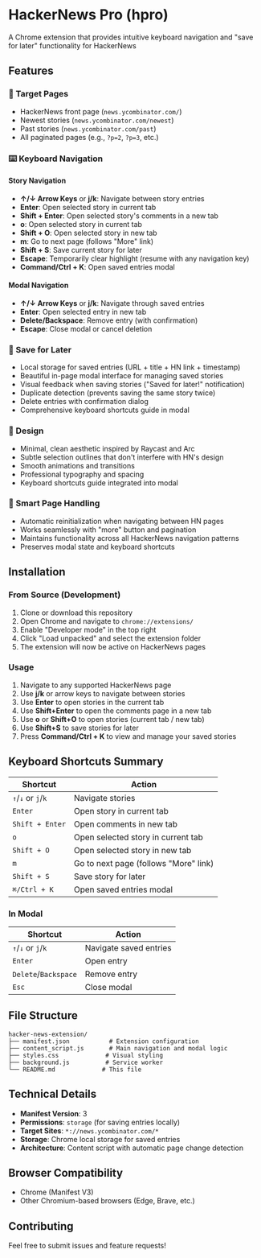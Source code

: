 # HackerNews Pro (hpro)

A Chrome extension that provides intuitive keyboard navigation and "save for later" functionality for HackerNews

## Features

### 🎯 Target Pages
- HackerNews front page (`news.ycombinator.com/`)
- Newest stories (`news.ycombinator.com/newest`)
- Past stories (`news.ycombinator.com/past`)
- All paginated pages (e.g., `?p=2`, `?p=3`, etc.)

### ⌨️ Keyboard Navigation

#### Story Navigation
- **↑/↓ Arrow Keys** or **j/k**: Navigate between story entries
- **Enter**: Open selected story in current tab
- **Shift + Enter**: Open selected story's comments in a new tab
- **o**: Open selected story in current tab
- **Shift + O**: Open selected story in new tab
- **m**: Go to next page (follows "More" link)
- **Shift + S**: Save current story for later
- **Escape**: Temporarily clear highlight (resume with any navigation key)
- **Command/Ctrl + K**: Open saved entries modal

#### Modal Navigation
- **↑/↓ Arrow Keys** or **j/k**: Navigate through saved entries
- **Enter**: Open selected entry in new tab
- **Delete/Backspace**: Remove entry (with confirmation)
- **Escape**: Close modal or cancel deletion

### 💾 Save for Later
- Local storage for saved entries (URL + title + HN link + timestamp)
- Beautiful in-page modal interface for managing saved stories
- Visual feedback when saving stories ("Saved for later!" notification)
- Duplicate detection (prevents saving the same story twice)
- Delete entries with confirmation dialog
- Comprehensive keyboard shortcuts guide in modal

### 🎨 Design
- Minimal, clean aesthetic inspired by Raycast and Arc
- Subtle selection outlines that don't interfere with HN's design
- Smooth animations and transitions
- Professional typography and spacing
- Keyboard shortcuts guide integrated into modal

### 🔄 Smart Page Handling
- Automatic reinitialization when navigating between HN pages
- Works seamlessly with "more" button and pagination
- Maintains functionality across all HackerNews navigation patterns
- Preserves modal state and keyboard shortcuts

## Installation

### From Source (Development)
1. Clone or download this repository
2. Open Chrome and navigate to `chrome://extensions/`
3. Enable "Developer mode" in the top right
4. Click "Load unpacked" and select the extension folder
5. The extension will now be active on HackerNews pages

### Usage
1. Navigate to any supported HackerNews page
2. Use **j/k** or arrow keys to navigate between stories
3. Use **Enter** to open stories in the current tab
4. Use **Shift+Enter** to open the comments page in a new tab
5. Use **o** or **Shift+O** to open stories (current tab / new tab)
6. Use **Shift+S** to save stories for later
7. Press **Command/Ctrl + K** to view and manage your saved stories

## Keyboard Shortcuts Summary

| Shortcut | Action |
|----------|--------|
| `↑`/`↓` or `j`/`k` | Navigate stories |
| `Enter` | Open story in current tab |
| `Shift + Enter` | Open comments in new tab |
| `o` | Open selected story in current tab |
| `Shift + O` | Open selected story in new tab |
| `m` | Go to next page (follows "More" link) |
| `Shift + S` | Save story for later |
| `⌘/Ctrl + K` | Open saved entries modal |

### In Modal
| Shortcut | Action |
|----------|--------|
| `↑`/`↓` or `j`/`k` | Navigate saved entries |
| `Enter` | Open entry |
| `Delete`/`Backspace` | Remove entry |
| `Esc` | Close modal |

## File Structure
```
hacker-news-extension/
├── manifest.json           # Extension configuration
├── content_script.js       # Main navigation and modal logic
├── styles.css             # Visual styling
├── background.js          # Service worker
└── README.md             # This file
```

## Technical Details
- **Manifest Version**: 3
- **Permissions**: `storage` (for saving entries locally)
- **Target Sites**: `*://news.ycombinator.com/*`
- **Storage**: Chrome local storage for saved entries
- **Architecture**: Content script with automatic page change detection

## Browser Compatibility
- Chrome (Manifest V3)
- Other Chromium-based browsers (Edge, Brave, etc.)

## Contributing
Feel free to submit issues and feature requests!
